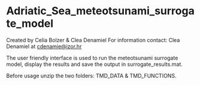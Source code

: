 # Adriatic_Sea_meteotsunami_surrogate_model
Created by Celia Bolzer & Clea Denamiel
For information contact: Clea Denamiel at cdenamie@izor.hr

The user friendly interface is used to run the meteotsunami surrogate model, display the results and save the output in surrogate_results.mat.

Before usage unzip the two folders: TMD_DATA & TMD_FUNCTIONS.
